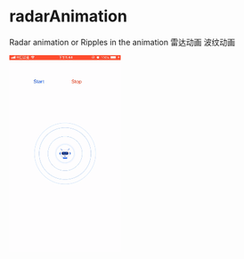 # radarAnimation
Radar animation or Ripples in the animation  雷达动画 波纹动画

![image](https://github.com/595531289/radarAnimation/blob/master/WBRadarAnimationDemo/animation.gif)
